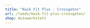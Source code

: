 ```yaml
---
title: "Kwik Fit Plus - Crossgates"
url: /leeds/kwik-fit-plus-crossgates/
shop: Autowerkstatt
---
```

